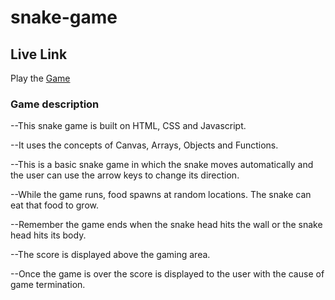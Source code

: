 # snake-game 

## Live Link
Play the [Game](https://snake-game28.netlify.app/)

### Game description

--This snake game is built on HTML, CSS and Javascript.

--It uses the concepts of Canvas, Arrays, Objects and Functions.

--This is a basic snake game in which the snake moves automatically and the user can use the arrow keys to change its direction.

--While the game runs, food spawns at random locations. The snake can eat that food to grow. 

--Remember the game ends when the snake head hits the wall or the snake head hits its body.

--The score is displayed above the gaming area.

--Once the game is over the score is displayed to the user with the cause of game termination.
